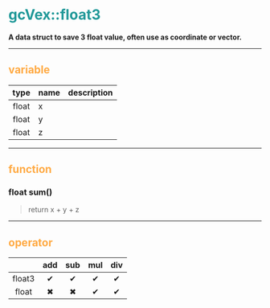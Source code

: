 # <span style="color:#229999">gcVex::float3</span>

**A data struct to save 3 float value, often use as coordinate or vector.**

---

## <span style="color:#ffaa44">variable</span>

| type  | name | description |
|:-----:| ---- | ----------- |
| float | x    |             |
| float | y    |             |
| float | z    |             |

---

## <span style="color:#ffaa44">function</span>
### float sum()
> return x + y + z

---

## <span style="color:#ffaa44">operator</span>
|     | add | sub | mul | div |
|:---:|:---:|:---:|:---:|:---:|
|float3|  ✔  |  ✔  |  ✔  |  ✔  |
|float |  ✖  |  ✖  |  ✔  |  ✔  |

